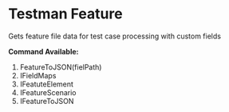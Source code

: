 # Testman Feature
Gets feature file data for test case processing with custom fields

**Command Available:**
1. FeatureToJSON(fielPath)
2. IFieldMaps
3. IFeatuteElement
4. IFeatureScenario
5. IFeatureToJSON